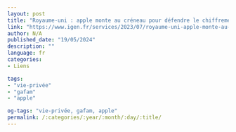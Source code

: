 ```yaml
---
layout: post
title: "Royaume-uni : apple monte au créneau pour défendre le chiffrement de bout en bout d'imessage"
link: "https://www.igen.fr/services/2023/07/royaume-uni-apple-monte-au-creneau-pour-defendre-le-chiffrement-de-bout-en-bout-dimessage-138397"
author: N/A
published_date: "19/05/2024"
description: ""
language: fr
categories:
- Liens

tags:
- "vie-privée"
- "gafam"
- "apple"

og-tags: "vie-privée, gafam, apple"
permalink: /:categories/:year/:month/:day/:title/
---
```

